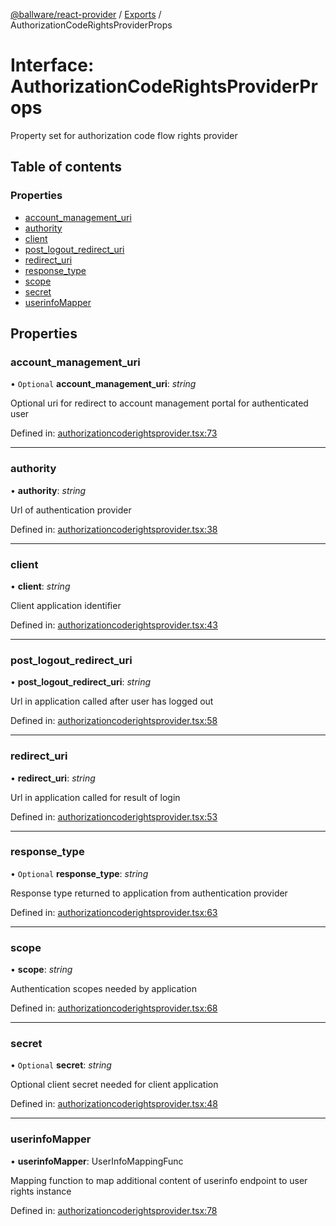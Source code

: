 [@ballware/react-provider](../README.md) / [Exports](../modules.md) / AuthorizationCodeRightsProviderProps

# Interface: AuthorizationCodeRightsProviderProps

Property set for authorization code flow rights provider

## Table of contents

### Properties

- [account\_management\_uri](authorizationcoderightsproviderprops.md#account_management_uri)
- [authority](authorizationcoderightsproviderprops.md#authority)
- [client](authorizationcoderightsproviderprops.md#client)
- [post\_logout\_redirect\_uri](authorizationcoderightsproviderprops.md#post_logout_redirect_uri)
- [redirect\_uri](authorizationcoderightsproviderprops.md#redirect_uri)
- [response\_type](authorizationcoderightsproviderprops.md#response_type)
- [scope](authorizationcoderightsproviderprops.md#scope)
- [secret](authorizationcoderightsproviderprops.md#secret)
- [userinfoMapper](authorizationcoderightsproviderprops.md#userinfomapper)

## Properties

### account\_management\_uri

• `Optional` **account\_management\_uri**: *string*

Optional uri for redirect to account management portal for authenticated user

Defined in: [authorizationcoderightsprovider.tsx:73](https://github.com/ballware/ballware-client/blob/7c13abb/packages/react-provider/src/authorizationcoderightsprovider.tsx#L73)

___

### authority

• **authority**: *string*

Url of authentication provider

Defined in: [authorizationcoderightsprovider.tsx:38](https://github.com/ballware/ballware-client/blob/7c13abb/packages/react-provider/src/authorizationcoderightsprovider.tsx#L38)

___

### client

• **client**: *string*

Client application identifier

Defined in: [authorizationcoderightsprovider.tsx:43](https://github.com/ballware/ballware-client/blob/7c13abb/packages/react-provider/src/authorizationcoderightsprovider.tsx#L43)

___

### post\_logout\_redirect\_uri

• **post\_logout\_redirect\_uri**: *string*

Url in application called after user has logged out

Defined in: [authorizationcoderightsprovider.tsx:58](https://github.com/ballware/ballware-client/blob/7c13abb/packages/react-provider/src/authorizationcoderightsprovider.tsx#L58)

___

### redirect\_uri

• **redirect\_uri**: *string*

Url in application called for result of login

Defined in: [authorizationcoderightsprovider.tsx:53](https://github.com/ballware/ballware-client/blob/7c13abb/packages/react-provider/src/authorizationcoderightsprovider.tsx#L53)

___

### response\_type

• `Optional` **response\_type**: *string*

Response type returned to application from authentication provider

Defined in: [authorizationcoderightsprovider.tsx:63](https://github.com/ballware/ballware-client/blob/7c13abb/packages/react-provider/src/authorizationcoderightsprovider.tsx#L63)

___

### scope

• **scope**: *string*

Authentication scopes needed by application

Defined in: [authorizationcoderightsprovider.tsx:68](https://github.com/ballware/ballware-client/blob/7c13abb/packages/react-provider/src/authorizationcoderightsprovider.tsx#L68)

___

### secret

• `Optional` **secret**: *string*

Optional client secret needed for client application

Defined in: [authorizationcoderightsprovider.tsx:48](https://github.com/ballware/ballware-client/blob/7c13abb/packages/react-provider/src/authorizationcoderightsprovider.tsx#L48)

___

### userinfoMapper

• **userinfoMapper**: UserInfoMappingFunc

Mapping function to map additional content of userinfo endpoint to user rights instance

Defined in: [authorizationcoderightsprovider.tsx:78](https://github.com/ballware/ballware-client/blob/7c13abb/packages/react-provider/src/authorizationcoderightsprovider.tsx#L78)
